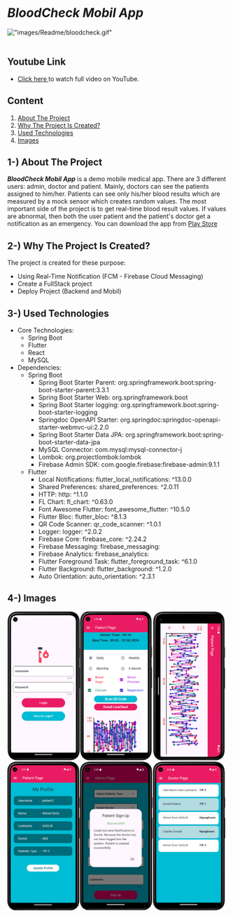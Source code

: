 # <i>BloodCheck Mobil App </i>

!["images/Readme/bloodcheck.gif"](images/Readme/bloodcheck.gif) <br> <br>

## Youtube Link
* <a href="https://youtu.be/8S26pvvUJMc">Click here </a>to watch full video on YouTube.


## Content

<ol>
        <a href="#about-project"><li>About The Project</li></a>
        <a href="#why-project-created"><li>Why The Project Is Created?</li></a>
        <a href="#used-technologies"><li>Used Technologies</li></a>
        <a href="#image"><li>Images </li></a>
        </li>
        

<!--         <a href="#version-difference"><li>Version Difference</li></a> -->

</ol>

## <span id="about-project">1-) About The Project</span>

***BloodCheck Mobil App*** is a demo mobile medical app. There are 3 different users: admin, doctor and patient. Mainly, doctors can see the patients assigned to him/her. Patients can see only his/her blood results which are measured by a mock sensor which creates random values. The most important side of the project is to get real-time blood result values. If values are abnormal, then both the user patient and the patient's doctor get a notification as an emergency. You can download the app from <a href="https://play.google.com/store/apps/details?id=com.ahmeteminsaglik.bloodcheck">Play Store</a>

## <span id="why-project-created">2-) Why The Project Is Created?</span >

The project is created for these purpose: 
- Using Real-Time Notification (FCM - Firebase Cloud Messaging)
- Create a FullStack project
- Deploy Project (Backend and Mobil)


## <span id="used-technologies">3-) Used Technologies</span>

* Core Technologies:
    * Spring Boot
    * Flutter
    * React
    * MySQL
* Dependencies:
    * Spring Boot
        * Spring Boot Starter Parent: org.springframework.boot:spring-boot-starter-parent:3.3.1
        * Spring Boot Starter Web: org.springframework.boot
        * Spring Boot Starter logging: org.springframework.boot:spring-boot-starter-logging
        * Springdoc OpenAPI Starter: org.springdoc:springdoc-openapi-starter-webmvc-ui:2.2.0
        * Spring Boot Starter Data JPA: org.springframework.boot:spring-boot-starter-data-jpa
        * MySQL Connector: com.mysql:mysql-connector-j
        * Lombok: org.projectlombok:lombok
        * Firebase Admin SDK: com.google.firebase:firebase-admin:9.1.1
    * Flutter 
        * Local Notifications: flutter_local_notifications: ^13.0.0
        * Shared Preferences: shared_preferences: ^2.0.11
        * HTTP: http: ^1.1.0
        * FL Chart: fl_chart: ^0.63.0
        * Font Awesome Flutter: font_awesome_flutter: ^10.5.0
        * Flutter Bloc: flutter_bloc: ^8.1.3
        * QR Code Scanner: qr_code_scanner: ^1.0.1
        * Logger: logger: ^2.0.2
        * Firebase Core: firebase_core: ^2.24.2
        * Firebase Messaging: firebase_messaging: 
        * Firebase Analytics: firebase_analytics: 
        * Flutter Foreground Task: flutter_foreground_task: ^6.1.0
        * Flutter Background: flutter_background: ^1.2.0
        * Auto Orientation: auto_orientation: ^2.3.1

## <span id="image">4-) Images </span>

<img src="images/Readme/1.png" alt="images/Readme/1.png" width="33%"><img src="images/Readme/2.png" alt="images/Readme/2.png" width="33%"><img src="images/Readme/3.png" alt="images/Readme/3.png" width="33%">
<img src="images/Readme/4.png" alt="images/Readme/4.png" width="33%"><img src="images/Readme/5.png" alt="images/Readme/5.png" width="33%"><img src="images/Readme/6.png" alt="images/Readme/6.png" width="33%">

